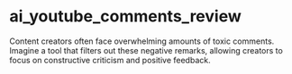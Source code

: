 # ai_youtube_comments_review
Content creators often face overwhelming amounts of toxic comments. Imagine a tool that filters out these negative remarks, allowing creators to focus on constructive criticism and positive feedback.
